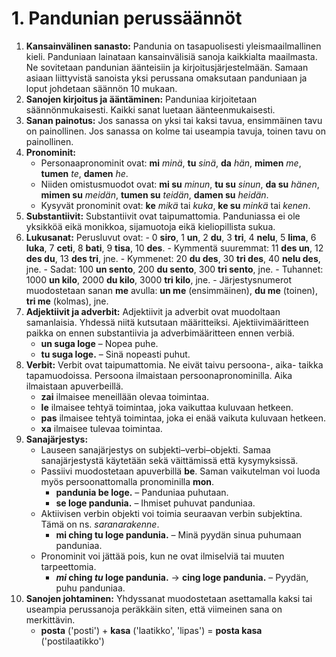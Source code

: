 
# 1. Pandunian perussäännöt

1. **Kansainvälinen sanasto:**
   Pandunia on tasapuolisesti yleismaailmallinen kieli.
   Panduniaan lainataan kansainvälisiä sanoja kaikkialta maailmasta.
   Ne sovitetaan pandunian äänteisiin ja kirjoitusjärjestelmään.
   Samaan asiaan liittyvistä sanoista yksi perussana omaksutaan panduniaan ja loput johdetaan säännön 10 mukaan.
2. **Sanojen kirjoitus ja ääntäminen:**
   Panduniaa kirjoitetaan säännönmukaisesti.
   Kaikki sanat luetaan äänteenmukaisesti.
3. **Sanan painotus:**
   Jos sanassa on yksi tai kaksi tavua, ensimmäinen tavu on painollinen.
   Jos sanassa on kolme tai useampia tavuja, toinen tavu on painollinen.
4. **Pronominit:**
    - Personaapronominit ovat:
     **mi** _minä_, **tu** _sinä_, **da** _hän_,
     **mimen** _me_, **tumen** _te_, **damen** _he_.
    - Niiden omistusmuodot ovat:
      **mi su** _minun_, **tu su** _sinun_, **da su** _hänen_,
      **mimen su** _meidän_, **tumen su** _teidän_, **damen su** _heidän_.
     - Kysyvät pronominit ovat: **ke** _mikä_ tai _kuka_, **ke su** _minkä_ tai _kenen_.
5. **Substantiivit:**
   Substantiivit ovat taipumattomia.
   Panduniassa ei ole yksikköä eikä monikkoa, sijamuotoja eikä kieliopillista sukua.
6. **Lukusanat:**
   Perusluvut ovat:
       - 0 **siro**, 1 **un**, 2 **du**, 3 **tri**, 4 **nelu**, 5 **lima**, 6 **luka**,
         7 **ceti**, 8 **bati**, 9 **tisa**, 10 **des**.
       - Kymmentä suuremmat: 11 **des un**, 12 **des du**, 13 **des tri**, jne.
       - Kymmenet: 20 **du des**, 30 **tri des**, 40 **nelu des**, jne.
       - Sadat: 100 **un sento**, 200 **du sento**, 300 **tri sento**, jne.
       - Tuhannet: 1000 **un kilo**, 2000 **du kilo**, 3000 **tri kilo**, jne.
       - Järjestysnumerot muodostetaan sanan **me** avulla:
         **un me** (ensimmäinen), **du me** (toinen), **tri me** (kolmas), jne.
7. **Adjektiivit ja adverbit:**
   Adjektiivit ja adverbit ovat muodoltaan samanlaisia.
   Yhdessä niitä kutsutaan määritteiksi.
   Ajektiivimääritteen paikka on ennen substantiivia ja adverbimääritteen ennen verbiä.
    - **un suga loge**
      – Nopea puhe.
    - **tu suga loge.**
      – Sinä nopeasti puhut.
8. **Verbit:**
   Verbit ovat taipumattomia.
   Ne eivät taivu persoona-, aika- taikka tapamuodoissa.
   Persoona ilmaistaan persoonapronominilla.
   Aika ilmaistaan apuverbeillä.
    - **zai**
      ilmaisee meneillään olevaa toimintaa.
    - **le**
      ilmaisee tehtyä toimintaa, joka vaikuttaa kuluvaan hetkeen.
    - **pas**
      ilmaisee tehtyä toimintaa, joka ei enää vaikuta kuluvaan hetkeen.
    - **xa**
      ilmaisee tulevaa toimintaa.
10. **Sanajärjestys:**
    - Lauseen sanajärjestys on subjekti–verbi–objekti.
      Samaa sanajärjestystä käytetään sekä väittämissä että kysymyksissä.
    - Passiivi muodostetaan apuverbillä **be**.
      Saman vaikutelman voi luoda myös persoonattomalla pronominilla **mon**.
        - **pandunia be loge.**
          – Panduniaa puhutaan.
        - **se loge pandunia.**
          – Ihmiset puhuvat panduniaa.
    - Aktiivisen verbin objekti voi toimia seuraavan verbin subjektina.
      Tämä on ns. _saranarakenne_.
        - **mi ching tu loge pandunia.**
          – Minä pyydän sinua puhumaan panduniaa.
    - Pronominit voi jättää pois, kun ne ovat ilmiselviä tai muuten tarpeettomia.
        - **_mi_ ching _tu_ loge pandunia.**
          → **cing loge pandunia.**
          – Pyydän, puhu panduniaa.
10. **Sanojen johtaminen:**
    Yhdyssanat muodostetaan asettamalla kaksi tai useampia perussanoja peräkkäin
    siten, että viimeinen sana on merkittävin.
    - **posta**
      ('posti') +
      **kasa**
      ('laatikko', 'lipas') =
      **posta kasa**
      ('postilaatikko')

